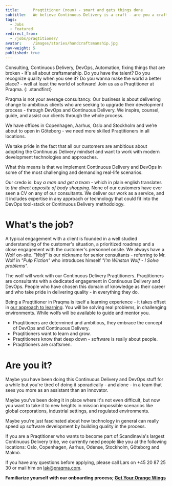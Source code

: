 ```yaml
---
title:      Praqtitioner (noun) - smart and gets things done
subtitle:   We believe Continuous Delivery is a craft - are you a craftsman?
tags:
  - Jobs
  - Featured
redirect_from:
  - /jobs/praqtitioner/
avatar:     /images/stories/handcraftsmanship.jpg
nav-weight: 5
published: true
---
```


Consulting, Continuous Delivery, DevOps, Automation, fixing things that are broken - It's all about craftsmanship. Do you have the talent? Do you recognize quality when you see it? Do you wanna make the world a better place? - well at least the world of software! Join us as a Praqtitioner at Praqma.
{: .standfirst}

<!--break-->

Praqma is not your average consultancy. Our business is about delivering change to ambitious clients who are seeking to upgrade their development process - through DevOps and Continuous Delivery. We inspire, counsel, guide, and assist our clients through the whole process.

We have offices in Copenhagen, Aarhus, Oslo and Stockholm and we’re about to open in Göteborg - we need more skilled Praqtitioners in all locations.

We take pride in the fact that all our customers are ambitious about adopting the Continuous Delivery mindset and want to work with modern development technologies and approaches.

What this means is that we implement Continuous Delivery and DevOps in some of the most challenging and demanding real-life scenarios.

Our credo is: _buy a man and get a team_ - which in plain english translates to _the direct opposite of body shopping_. None of our customers have ever seen a CV on any of our consultants. We deliver our work as a service, and it includes expertise in any approach or technology that could fit into the DevOps tool-stack or Continuous Delivery methodology.

# What's the job?

A typical engagement with a client is founded in a well studied understanding of the customer's situation, a prioritized roadmap and a close engagement with the customer's personnel onsite. We always have a Wolf on-site. _"Wolf"_ is our nickname for senior consultants - referring to Mr. Wolf in _"Pulp Fiction"_ who introduces himself _"I'm Winston Wolf - I Solve problems"_.

The wolf will work with our Continuous Delivery Praqtitioners. Praqtitioners are consultants with a dedicated engagement in Continuous Delivery and DevOps. People who have chosen this domain of knowledge as their career and who take pride in delivering quality - in everything they do.

Being a Praqtitioner in Praqma is itself a learning experience - it takes offset in [our approach to learning](/stories/praqticum/). You will be solving real problems, in challenging environments. While wolfs will be available to guide and mentor you.

- Praqtitioners are determined and ambitious, they embrace the concept of DevOps and Continuous Delivery.
- Praqtitioners want to learn and grow.
- Praqtitioners know that deep down - software is really about people.
- Praqtitioners are craftsmen.

# Are you it?

Maybe you have been doing this Continuous Delivery and DevOps stuff for a while but you're tired of doing it sporadically - and alone - in a team that sees you more as an assistant than an innovator.

Maybe you've been doing it in place where it's not even difficult, but now you want to take it to new heights in mission impossible scenarios like global corporations, industrial settings, and regulated environments.

Maybe you're just fascinated about how technology in general can really speed up software development by building quality in the process.

If you are a Praqtitioner who wants to become part of Scandinavia's largest Continuous Delivery tribe, we currently need people like you at the following locations: Oslo, Copenhagen, Aarhus, Odense, Stockholm, Göteborg and Malmö.

If you have any questions before applying, please call Lars on +45 20 87 25 30 or mail him on [lak@praqma.com](mailto:lak@praqma.com).

__Familiarize yourself with our onboarding process; [Get Your Orange Wings](http://www.praqma.com/stories/onboarding/)__
